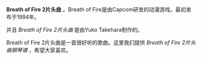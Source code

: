 

**Breath of Fire 2片头曲** 。Breath of Fire是由Capcom研发的动漫游戏。最初发布于1994年。

并且 _Breath of Fire 2片头曲_ 是由Yuko Takehara制作的。

Breath of Fire 2片头曲是一首很好听的歌曲。这里我们提供 _Breath of Fire 2片头曲钢琴谱_ ，希望大家喜欢。

